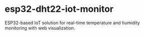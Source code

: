 # esp32-dht22-iot-monitor
ESP32-based IoT solution for real-time temperature and humidity monitoring with web visualization.
